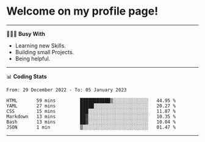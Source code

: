 # Welcome on my profile page!
<!-- print(("dralla"[::-1]+"s").capitalize()) -->

---
👨🏻‍💻 **Busy With**
* Learning new Skills.
* Building small Projects.
* Being helpful.

---
📊 **Coding Stats**
<!--START_SECTION:waka-->

```text
From: 29 December 2022 - To: 05 January 2023

HTML       59 mins         ███████████▒░░░░░░░░░░░░░   44.95 %
YAML       27 mins         █████░░░░░░░░░░░░░░░░░░░░   20.27 %
CSS        15 mins         ███░░░░░░░░░░░░░░░░░░░░░░   11.87 %
Markdown   13 mins         ██▓░░░░░░░░░░░░░░░░░░░░░░   10.35 %
Bash       13 mins         ██▓░░░░░░░░░░░░░░░░░░░░░░   10.04 %
JSON       1 min           ▒░░░░░░░░░░░░░░░░░░░░░░░░   01.47 %
```

<!--END_SECTION:waka-->
---
